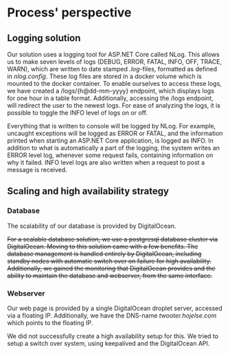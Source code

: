 # Process' perspective
<!--
A description and illustration of:
  - How do you interact as developers?
  - How is the team organized?
  - A complete description of stages and tools included in the CI/CD chains.
    -  That is, including deployment and release of your systems.
  - Organization of your repositor(ies).
    - That is, either the structure of of mono-repository or organization of artifacts across repositories.
    - In essence, it has to be be clear what is stored where and why.
  - Applied branching strategy.
  - Applied development process and tools supporting it
    - For example, how did you use issues, Kanban boards, etc. to organize open tasks
  - How do you monitor your systems and what precisely do you monitor?
  - What do you log in your systems and how do you aggregate logs?
  - Brief results of the security assessment.
  - Applied strategy for scaling and load balancing.
In essence it has to be clear how code or other artifacts come from idea into the running system and everything that happens on the way.
!-->

## Logging solution
Our solution uses a logging tool for ASP.NET Core called NLog. This allows us to make seven levels of logs (DEBUG, ERROR, FATAL, INFO, OFF, TRACE, WARN), which are written to date stamped *.log*-files, formatted as defined in *nlog.config*. These log files are stored in a docker volume which is mounted to the docker container. To enable ourselves to access these logs, we have created a /logs/{h@dd-mm-yyyy} endpoint, which displays logs for one hour in a table format. Additionally, accessing the /logs endpoint, will redirect the user to the newest logs. For ease of analyzing the logs, it is possible to toggle the INFO level of logs on or off. 

Everything that is written to console will be logged by NLog. For example, uncaught exceptions will be logged as ERROR or FATAL, and the information printed when starting an ASP.NET Core application, is logged as INFO. In addition to what is automatically a part of the logging, the system writes an ERROR level log, whenever some request fails, containing information on why it failed. INFO level logs are also written when a request to post a message is received.

## Scaling and high availability strategy
### Database
The scalability of our database is provided by DigitalOcean.

~~For a scalable database solution, we use a postgresql database cluster via DigitalOcean. Moving to this solution came with a few benefits. The database management is handled entirely by DigitalOcean, including standby nodes with automatic switch over on failure for high availability. Additionally, we gained the monitoring that DigitalOcean provides and the ability to maintain the database and webserver, from the same interface.~~

### Webserver
Our web page is provided by a single DigitalOcean droplet server, accessed via a floating IP. Additionally, we have the DNS-name *twooter.hojelse.com* which points to the floating IP. 

We did not successfully create a high availability setup for this. We tried to setup a switch over system, using keepalived and the DigitalOcean API. 
